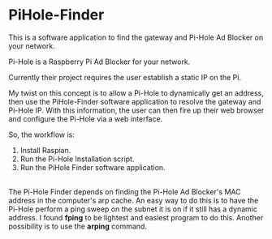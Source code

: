 # PiHole-Finder
This is a software application to find the gateway and Pi-Hole Ad Blocker on your network.

Pi-Hole is a Raspberry Pi Ad Blocker for your network. <br />

Currently their project requires the user establish a static IP on the Pi.<br />

My twist on this concept is to allow a Pi-Hole to dynamically get an address, then use the PiHole-Finder software application to resolve the gateway and Pi-Hole IP. With this information, the user can then fire up their web browser and configure the Pi-Hole via a web interface.<br />

So, the workflow is:<br />
1. Install Raspian.<br />
2. Run the Pi-Hole Installation script.<br />
3. Run the PiHole Finder software application.<br /><br />

The Pi-Hole Finder depends on finding the Pi-Hole Ad Blocker's MAC address in the computer's arp cache. An easy way to do this is to have the Pi-Hole perform a ping sweep on the subnet it is on if it still has a dynamic address. I found <strong>fping</strong> to be lightest and easiest program to do this. Another possibility is to use the <strong>arping</strong> command. 
 






